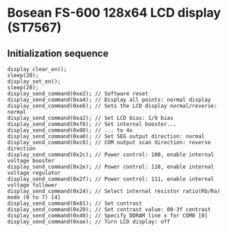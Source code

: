 # Bosean FS-600 128x64 LCD display (ST7567)

## Initialization sequence

    display_clear_en();
    sleep(20);
    display_set_en();
    sleep(20);
    display_send_command(0xe2); // Software reset
    display_send_command(0xa4); // Display all points: normal display
    display_send_command(0xe6); // Sets the LCD display normal/reverse: normal
    display_send_command(0xa2); // Set LCD bias: 1/9 bias
    display_send_command(0xf8); // Set internal booster...
    display_send_command(0x00); // ... to 4x
    display_send_command(0xa0); // Set SEG output direction: normal
    display_send_command(0xc8); // COM output scan direction: reverse direction
    display_send_command(0x2c); // Power control: 100, enable internal voltage booster
    display_send_command(0x2e); // Power control: 110, enable internal voltage regulator
    display_send_command(0x2f); // Power control: 111, enable internal voltage follower
    display_send_command(0x24); // Select internal resistor ratio(Rb/Ra) mode (0 to 7) [4]
    display_send_command(0x81); // Set contrast
    display_send_command(0x20); // Set contrast value: 00-3f contrast
    display_send_command(0x40); // Specify DDRAM line x for COM0 [0]
    display_send_command(0xae); // Turn LCD display: off
